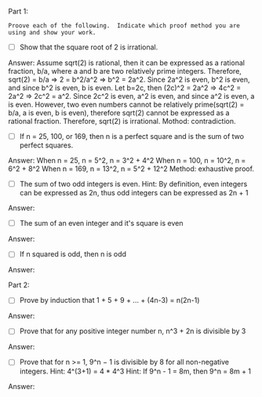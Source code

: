 Part 1:
```
Proove each of the following.  Indicate which proof method you are using and show your work.
```
- [ ]  Show that the square root of 2 is irrational.

Answer:
Assume sqrt(2) is rational, then it can be expressed as a rational fraction, b/a, where a and b are two relatively prime integers.
Therefore, sqrt(2) = b/a   =>   2 = b^2/a^2   =>   b^2 = 2a^2.
Since 2a^2 is even, b^2 is even, and since b^2 is even, b is even.
Let b=2c, then (2c)^2 = 2a^2   => 4c^2 = 2a^2   =>   2c^2 = a^2.
Since 2c^2 is even, a^2 is even, and since a^2 is even, a is even.
However, two even numbers cannot be relatively prime(sqrt(2) = b/a, a is even, b is even), therefore sqrt(2) cannot be expressed as a rational fraction.
Therefore, sqrt(2) is irrational. Mothod: contradiction.


- [ ]  If n = 25, 100, or 169, then n is a perfect square and is the sum of two perfect squares.

Answer: 
When n = 25,  n = 5^2,  n = 3^2 + 4^2
When n = 100, n = 10^2, n = 6^2 + 8^2
When n = 169, n = 13^2, n = 5^2 + 12^2
Method: exhaustive proof.

- [ ]  The sum of two odd integers is even.  Hint: By definition, even integers can be expressed as 2n, thus odd integers can be expressed as 2n + 1	

Answer: 
- [ ]  The sum of an even integer and it's square is even

Answer: 
- [ ]  If n squared is odd, then n is odd

Answer: 

Part 2:

- [ ] Prove by induction that 1 + 5 + 9 + ... + (4n-3) = n(2n-1)

Answer: 
- [ ] Prove that for any positive integer number n, n^3 + 2n is divisible by 3

Answer: 
- [ ] Prove that for n >= 1, 9^n − 1 is divisible by 8 for all non-negative integers. 
Hint: 4^(3+1) = 4 * 4^3
Hint: If 9^n - 1 = 8m, then 9^n = 8m + 1   

Answer: 

